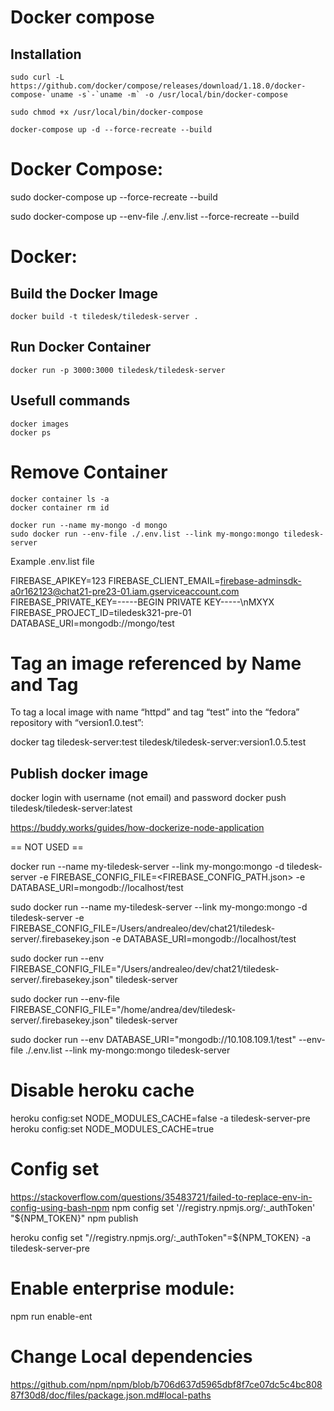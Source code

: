 
# Docker compose

## Installation

```
sudo curl -L https://github.com/docker/compose/releases/download/1.18.0/docker-compose-`uname -s`-`uname -m` -o /usr/local/bin/docker-compose

sudo chmod +x /usr/local/bin/docker-compose

docker-compose up -d --force-recreate --build

```

# Docker Compose:

sudo docker-compose up --force-recreate --build


sudo docker-compose up  --env-file ./.env.list --force-recreate --build

# Docker:

## Build the Docker Image

```
docker build -t tiledesk/tiledesk-server .

```

## Run Docker Container

```
docker run -p 3000:3000 tiledesk/tiledesk-server
```

## Usefull commands
```
docker images
docker ps
```

# Remove Container
```
docker container ls -a
docker container rm id 
```


```
docker run --name my-mongo -d mongo
sudo docker run --env-file ./.env.list --link my-mongo:mongo tiledesk-server
```


Example .env.list file

FIREBASE_APIKEY=123
FIREBASE_CLIENT_EMAIL=firebase-adminsdk-a0r162123@chat21-pre23-01.iam.gserviceaccount.com
FIREBASE_PRIVATE_KEY=-----BEGIN PRIVATE KEY-----\nMXYX
FIREBASE_PROJECT_ID=tiledesk321-pre-01
DATABASE_URI=mongodb://mongo/test


# Tag an image referenced by Name and Tag
To tag a local image with name “httpd” and tag “test” into the “fedora” repository with “version1.0.test”:

docker tag tiledesk-server:test tiledesk/tiledesk-server:version1.0.5.test

## Publish docker image

docker login with username (not email) and password 
docker push tiledesk/tiledesk-server:latest

https://buddy.works/guides/how-dockerize-node-application


== NOT USED ==

docker run --name my-tiledesk-server --link my-mongo:mongo -d tiledesk-server -e FIREBASE_CONFIG_FILE=<FIREBASE_CONFIG_PATH.json> -e DATABASE_URI=mongodb://localhost/test


sudo docker run --name my-tiledesk-server --link my-mongo:mongo -d tiledesk-server -e FIREBASE_CONFIG_FILE=/Users/andrealeo/dev/chat21/tiledesk-server/.firebasekey.json -e DATABASE_URI=mongodb://localhost/test


sudo docker run --env FIREBASE_CONFIG_FILE="/Users/andrealeo/dev/chat21/tiledesk-server/.firebasekey.json" tiledesk-server



sudo docker run --env-file FIREBASE_CONFIG_FILE="/home/andrea/dev/tiledesk-server/.firebasekey.json" tiledesk-server


sudo docker run --env DATABASE_URI="mongodb://10.108.109.1/test" --env-file ./.env.list --link my-mongo:mongo tiledesk-server


# Disable heroku cache

heroku config:set NODE_MODULES_CACHE=false -a tiledesk-server-pre
heroku config:set NODE_MODULES_CACHE=true


# Config set
https://stackoverflow.com/questions/35483721/failed-to-replace-env-in-config-using-bash-npm
npm config set '//registry.npmjs.org/:_authToken' "${NPM_TOKEN}"
npm publish


heroku config set "//registry.npmjs.org/:_authToken"=${NPM_TOKEN}  -a tiledesk-server-pre



# Enable enterprise module:

npm run enable-ent


# Change Local dependencies 
https://github.com/npm/npm/blob/b706d637d5965dbf8f7ce07dc5c4bc80887f30d8/doc/files/package.json.md#local-paths


